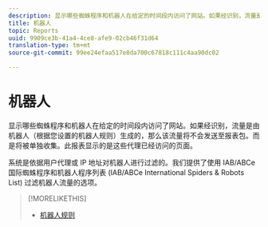 ```yaml
---
description: 显示哪些蜘蛛程序和机器人在给定的时间段内访问了网站。如果经识别，流量是由机器人（根据您设置的机器人规则）生成的，那么该流量将不会发送至报表包。而是将被单独收集。此报表显示的是这些代理已经访问的页面。
title: 机器人
topic: Reports
uuid: 9909ce3b-41a4-4ce8-afe9-02cb46f31d64
translation-type: tm+mt
source-git-commit: 99ee24efaa517e8da700c67818c111c4aa90dc02

---
```



# 机器人

显示哪些蜘蛛程序和机器人在给定的时间段内访问了网站。如果经识别，流量是由机器人（根据您设置的机器人规则）生成的，那么该流量将不会发送至报表包。而是将被单独收集。此报表显示的是这些代理已经访问的页面。

系统是依据用户代理或 IP 地址对机器人进行过滤的。我们提供了使用 IAB/ABCe 国际蜘蛛程序和机器人程序列表 (IAB/ABCe International Spiders &amp; Robots List) 过滤机器人流量的选项。

>[!MORELIKETHIS]
>
>* [机器人规则](https://marketing.adobe.com/resources/help/en_US/admin/c_bot_rules.html)

